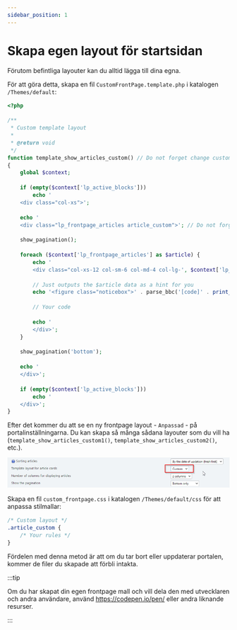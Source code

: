 ```yaml
---
sidebar_position: 1
---
```


# Skapa egen layout för startsidan

Förutom befintliga layouter kan du alltid lägga till dina egna.

För att göra detta, skapa en fil `CustomFrontPage.template.php` i katalogen `/Themes/default`:

```php {8,17}
<?php

/**
 * Custom template layout
 *
 * @return void
 */
function template_show_articles_custom() // Do not forget change custom name *custom* for your layout
{
    global $context;

    if (empty($context['lp_active_blocks']))
        echo '
    <div class="col-xs">';

    echo '
    <div class="lp_frontpage_articles article_custom">'; // Do not forget change custom class *article_custom* for your layout

    show_pagination();

    foreach ($context['lp_frontpage_articles'] as $article) {
        echo '
        <div class="col-xs-12 col-sm-6 col-md-4 col-lg-', $context['lp_frontpage_num_columns'], ' col-xl-', $context['lp_frontpage_num_columns'], '">';

        // Just outputs the $article data as a hint for you
        echo '<figure class="noticebox">' . parse_bbc('[code]' . print_r($article, true) . '[/code]') . '</figure>';

        // Your code

        echo '
        </div>';
    }

    show_pagination('bottom');

    echo '
    </div>';

    if (empty($context['lp_active_blocks']))
        echo '
    </div>';
}

```

Efter det kommer du att se en ny frontpage layout - `Anpassad` - på portalinställningarna. Du kan skapa så många sådana layouter som du vill ha (`template_show_articles_custom1()`, `template_show_articles_custom2()`, etc.).

![Välj anpassad mall](set_custom_template.png)

Skapa en fil `custom_frontpage.css` i katalogen `/Themes/default/css` för att anpassa stilmallar:

```css {3}
/* Custom layout */
.article_custom {
    /* Your rules */
}
```

Fördelen med denna metod är att om du tar bort eller uppdaterar portalen, kommer de filer du skapade att förbli intakta.

:::tip

Om du har skapat din egen frontpage mall och vill dela den med utvecklaren och andra användare, använd https://codepen.io/pen/ eller andra liknande resurser.

:::
